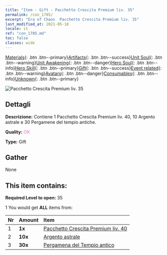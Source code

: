 ```yaml
---
title: "Item - Gift - Pacchetto Crescita Premium liv. 35"
permalink: /con_1785/
excerpt: "Era of Chaos  Pacchetto Crescita Premium liv. 35"
last_modified_at: 2021-05-18
locale: it
ref: "con_1785.md"
toc: false
classes: wide
---
```

 [Materials](/ItemsIT/){: .btn .btn--primary}[Artifacts](/ItemsIT/Artifacts/){: .btn .btn--success}[Unit Soul](/ItemsIT/UnitSoul/){: .btn .btn--warning}[Unit Awakening](/ItemsIT/UnitAwakening/){: .btn .btn--danger}[Hero Soul](/ItemsIT/HeroSoul/){: .btn .btn--info}[Hero Skill](/ItemsIT/HeroSkill/){: .btn .btn--primary}[Gift](/ItemsIT/Gift/){: .btn .btn--success}[Event related](/ItemsIT/Events/){: .btn .btn--warning}[Avatars](/ItemsIT/Avatars/){: .btn .btn--danger}[Consumables](/ItemsIT/Consumables/){: .btn .btn--info}[Unknown](/ItemsIT/Unknown/){: .btn .btn--primary}

 ![Pacchetto Crescita Premium liv. 35](/images/t/i_907221.png)

## Dettagli
 **Descrizione:** Contiene 1 Pacchetto Crescita Premium liv. 40, 10 Argento astrale e 30 Pergamene del tempio antiche.

 **Quality:** <span style="color: #DA70D6">OK</span>

 **Type:** Gift

## Gather

  None

## This item contains:

 **Required Level to open:** 35

 1 You would get **ALL** items  from:

  | Nr | Amount |     Item    |
  |:---|:-------|:------------|
  | 1 |  **1x** | [Pacchetto Crescita Premium liv. 40](/ItemsIT/con_1786/) |  | 
  | 2 |  **10x** | [Argento astrale](/ItemsIT/con_969/) |  | 
  | 3 |  **30x** | [Pergamena del Tempio antico](/ItemsIT/con_697/) |  | 
